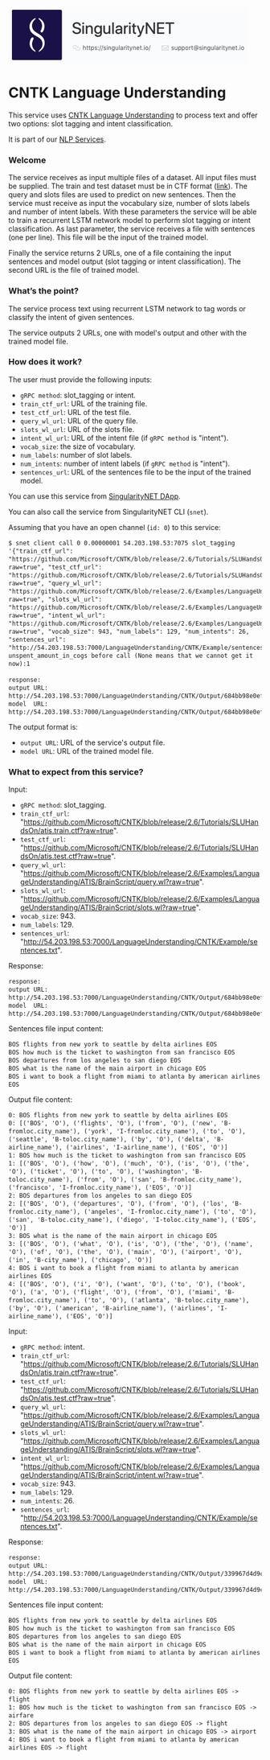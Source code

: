 [issue-template]: ../../../issues/new?template=BUG_REPORT.md
[feature-template]: ../../../issues/new?template=FEATURE_REQUEST.md

![singnetlogo](../assets/singnet-logo.jpg?raw=true 'SingularityNET')

# CNTK Language Understanding

This service uses [CNTK Language Understanding](https://cntk.ai/pythondocs/CNTK_202_Language_Understanding.html)
to process text and offer two options: slot tagging and intent classification.

It is part of our [NLP Services](https://github.com/singnet/nlp-services).

### Welcome

The service receives as input multiple files of a dataset. All input files must be supplied.
The train and test dataset must be in CTF format ([link](https://docs.microsoft.com/en-us/cognitive-toolkit/brainscript-cntktextformat-reader#cntk-text-format-ctf)). 
The query and slots files are used to predict on new sentences.
Then the service must receive as input the vocabulary size, number of slots labels and number of intent labels.
With these parameters the service will be able to train a recurrent LSTM network model to perform slot tagging or intent classification.
As last parameter, the service receives a file with sentences (one per line).
This file will be the input of the trained model.

Finally the service returns 2 URLs, one of a file containing the input sentences and model output (slot tagging or intent classification).
The second URL is the file of trained model.

### What’s the point?

The service process text using recurrent LSTM network to tag words or classify the intent of given sentences.

The service outputs 2 URLs, one with model's output and other with the trained model file.

### How does it work?

The user must provide the following inputs:

 - `gRPC method`: slot_tagging or intent.
 - `train_ctf_url`: URL of the training file.
 - `test_ctf_url`: URL of the test file.
 - `query_wl_url`: URL of the query file.
 - `slots_wl_url`: URL of the slots file.
 - `intent_wl_url`: URL of the intent file (if `gRPC method` is "intent").
 - `vocab_size`: the size of vocabulary.
 - `num_labels`: number of slot labels.
 - `num_intents`: number of intent labels (if `gRPC method` is "intent").
 - `sentences_url`: URL of the sentences file to be the input of the trained model.

You can use this service from [SingularityNET DApp](http://beta.singularitynet.io/).

You can also call the service from SingularityNET CLI (`snet`).

Assuming that you have an open channel (`id: 0`) to this service:

```
$ snet client call 0 0.00000001 54.203.198.53:7075 slot_tagging '{"train_ctf_url": "https://github.com/Microsoft/CNTK/blob/release/2.6/Tutorials/SLUHandsOn/atis.train.ctf?raw=true", "test_ctf_url": "https://github.com/Microsoft/CNTK/blob/release/2.6/Tutorials/SLUHandsOn/atis.test.ctf?raw=true", "query_wl_url": "https://github.com/Microsoft/CNTK/blob/release/2.6/Examples/LanguageUnderstanding/ATIS/BrainScript/query.wl?raw=true", "slots_wl_url": "https://github.com/Microsoft/CNTK/blob/release/2.6/Examples/LanguageUnderstanding/ATIS/BrainScript/slots.wl?raw=true", "intent_wl_url": "https://github.com/Microsoft/CNTK/blob/release/2.6/Examples/LanguageUnderstanding/ATIS/BrainScript/intent.wl?raw=true", "vocab_size": 943, "num_labels": 129, "num_intents": 26, "sentences_url": "http://54.203.198.53:7000/LanguageUnderstanding/CNTK/Example/sentences.txt"}'
unspent_amount_in_cogs before call (None means that we cannot get it now):1

response:
output URL: http://54.203.198.53:7000/LanguageUnderstanding/CNTK/Output/684bb98e0ef1537c1b7d.txt
model  URL: http://54.203.198.53:7000/LanguageUnderstanding/CNTK/Output/684bb98e0ef1537c1b7d.model
```

The output format is:
 - `output URL`: URL of the service's output file.
 - `model URL`: URL of the trained model file.

### What to expect from this service?

Input:

 - `gRPC method`: slot_tagging.
 - `train_ctf_url`: "https://github.com/Microsoft/CNTK/blob/release/2.6/Tutorials/SLUHandsOn/atis.train.ctf?raw=true".
 - `test_ctf_url`: "https://github.com/Microsoft/CNTK/blob/release/2.6/Tutorials/SLUHandsOn/atis.test.ctf?raw=true".
 - `query_wl_url`: "https://github.com/Microsoft/CNTK/blob/release/2.6/Examples/LanguageUnderstanding/ATIS/BrainScript/query.wl?raw=true".
 - `slots_wl_url`: "https://github.com/Microsoft/CNTK/blob/release/2.6/Examples/LanguageUnderstanding/ATIS/BrainScript/slots.wl?raw=true".
 - `vocab_size`: 943.
 - `num_labels`: 129.
 - `sentences_url`: "http://54.203.198.53:7000/LanguageUnderstanding/CNTK/Example/sentences.txt".

Response:

```
response:
output URL: http://54.203.198.53:7000/LanguageUnderstanding/CNTK/Output/684bb98e0ef1537c1b7d.txt
model  URL: http://54.203.198.53:7000/LanguageUnderstanding/CNTK/Output/684bb98e0ef1537c1b7d.model
```

Sentences file input content:
```
BOS flights from new york to seattle by delta airlines EOS
BOS how much is the ticket to washington from san francisco EOS
BOS departures from los angeles to san diego EOS
BOS what is the name of the main airport in chicago EOS
BOS i want to book a flight from miami to atlanta by american airlines EOS
```

Output file content:
```
0: BOS flights from new york to seattle by delta airlines EOS
0: [('BOS', 'O'), ('flights', 'O'), ('from', 'O'), ('new', 'B-fromloc.city_name'), ('york', 'I-fromloc.city_name'), ('to', 'O'), ('seattle', 'B-toloc.city_name'), ('by', 'O'), ('delta', 'B-airline_name'), ('airlines', 'I-airline_name'), ('EOS', 'O')]
1: BOS how much is the ticket to washington from san francisco EOS
1: [('BOS', 'O'), ('how', 'O'), ('much', 'O'), ('is', 'O'), ('the', 'O'), ('ticket', 'O'), ('to', 'O'), ('washington', 'B-toloc.city_name'), ('from', 'O'), ('san', 'B-fromloc.city_name'), ('francisco', 'I-fromloc.city_name'), ('EOS', 'O')]
2: BOS departures from los angeles to san diego EOS
2: [('BOS', 'O'), ('departures', 'O'), ('from', 'O'), ('los', 'B-fromloc.city_name'), ('angeles', 'I-fromloc.city_name'), ('to', 'O'), ('san', 'B-toloc.city_name'), ('diego', 'I-toloc.city_name'), ('EOS', 'O')]
3: BOS what is the name of the main airport in chicago EOS
3: [('BOS', 'O'), ('what', 'O'), ('is', 'O'), ('the', 'O'), ('name', 'O'), ('of', 'O'), ('the', 'O'), ('main', 'O'), ('airport', 'O'), ('in', 'B-city_name'), ('chicago', 'O')]
4: BOS i want to book a flight from miami to atlanta by american airlines EOS
4: [('BOS', 'O'), ('i', 'O'), ('want', 'O'), ('to', 'O'), ('book', 'O'), ('a', 'O'), ('flight', 'O'), ('from', 'O'), ('miami', 'B-fromloc.city_name'), ('to', 'O'), ('atlanta', 'B-toloc.city_name'), ('by', 'O'), ('american', 'B-airline_name'), ('airlines', 'I-airline_name'), ('EOS', 'O')]
```

Input:

 - `gRPC method`: intent.
 - `train_ctf_url`: "https://github.com/Microsoft/CNTK/blob/release/2.6/Tutorials/SLUHandsOn/atis.train.ctf?raw=true".
 - `test_ctf_url`: "https://github.com/Microsoft/CNTK/blob/release/2.6/Tutorials/SLUHandsOn/atis.test.ctf?raw=true".
 - `query_wl_url`: "https://github.com/Microsoft/CNTK/blob/release/2.6/Examples/LanguageUnderstanding/ATIS/BrainScript/query.wl?raw=true".
 - `slots_wl_url`: "https://github.com/Microsoft/CNTK/blob/release/2.6/Examples/LanguageUnderstanding/ATIS/BrainScript/slots.wl?raw=true".
 - `intent_wl_url`: "https://github.com/Microsoft/CNTK/blob/release/2.6/Examples/LanguageUnderstanding/ATIS/BrainScript/intent.wl?raw=true".
 - `vocab_size`: 943.
 - `num_labels`: 129.
 - `num_intents`: 26.
 - `sentences_url`: "http://54.203.198.53:7000/LanguageUnderstanding/CNTK/Example/sentences.txt".

Response:

```
response:
output URL: http://54.203.198.53:7000/LanguageUnderstanding/CNTK/Output/339967d4d9c8056aac17.txt
model  URL: http://54.203.198.53:7000/LanguageUnderstanding/CNTK/Output/339967d4d9c8056aac17.model
```

Sentences file input content:
```
BOS flights from new york to seattle by delta airlines EOS
BOS how much is the ticket to washington from san francisco EOS
BOS departures from los angeles to san diego EOS
BOS what is the name of the main airport in chicago EOS
BOS i want to book a flight from miami to atlanta by american airlines EOS
```

Output file content:
```
0: BOS flights from new york to seattle by delta airlines EOS -> flight
1: BOS how much is the ticket to washington from san francisco EOS -> airfare
2: BOS departures from los angeles to san diego EOS -> flight
3: BOS what is the name of the main airport in chicago EOS -> airport
4: BOS i want to book a flight from miami to atlanta by american airlines EOS -> flight
```